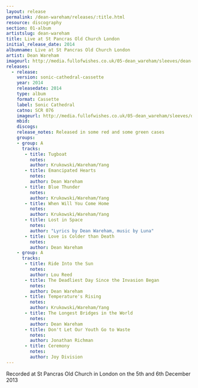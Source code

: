 ```yaml
---
layout: release
permalink: /dean-wareham/releases/:title.html
resource: discography
section: 01-album
artistslug: dean-wareham
title: Live at St Pancras Old Church London
initial_release_date: 2014
albumname: Live at St Pancras Old Church London
artist: Dean Wareham
imageurl: http://media.fullofwishes.co.uk/05-dean_wareham/sleeves/dean-wareham-live-at-st-pancras-sonic-cathedral.jpg
releases:
  - release: 
    version: sonic-cathedral-cassette
    year: 2014
    releasedate: 2014
    type: album
    format: Cassette
    label: Sonic Cathedral
    catno: SCR 076
    imageurl: http://media.fullofwishes.co.uk/05-dean_wareham/sleeves/dean-wareham-live-at-st-pancras-sonic-cathedral.jpg
    mbid: 
    discogs: 
    release_notes: Released in some red and some green cases
    groups:
    - group: A
      tracks:
       - title: Tugboat
         notes: 
         author: Krukowski/Wareham/Yang
       - title: Emancipated Hearts
         notes: 
         author: Dean Wareham
       - title: Blue Thunder
         notes: 
         author: Krukowski/Wareham/Yang
       - title: When Will You Come Home
         notes: 
         author: Krukowski/Wareham/Yang
       - title: Lost in Space
         notes: 
         author: "Lyrics by Dean Wareham, music by Luna"
       - title: Love is Colder than Death
         notes: 
         author: Dean Wareham
    - group: A
      tracks:
       - title: Ride Into the Sun
         notes: 
         author: Lou Reed
       - title: The Deadliest Day Since the Invasion Began
         notes: 
         author: Dean Wareham
       - title: Temperature's Rising
         notes: 
         author: Krukowski/Wareham/Yang
       - title: The Longest Bridges in the World
         notes: 
         author: Dean Wareham
       - title: Don't Let Our Youth Go to Waste
         notes: 
         author: Jonathan Richman
       - title: Ceremony
         notes: 
         author: Joy Division
---
```

Recorded at St Pancras Old Church in London on the 5th and 6th December 2013